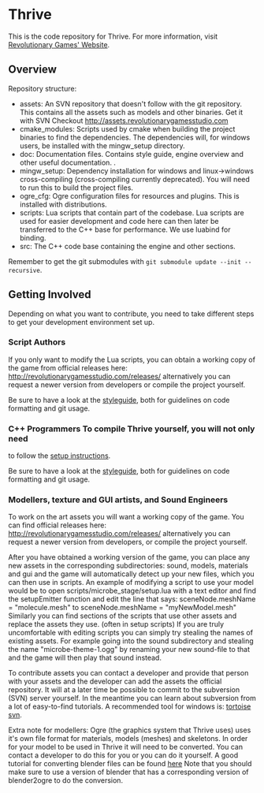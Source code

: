 Thrive
======

This is the code repository for Thrive. For more information, visit
[Revolutionary Games' Website](http://revolutionarygamesstudio.com/).

Overview
----------------
Repository structure:
- assets: An SVN repository that doesn't follow with the git repository. This contains all the assets such as models and other binaries. Get it with SVN Checkout http://assets.revolutionarygamesstudio.com
- cmake_modules: Scripts used by cmake when building the project binaries to find the dependencies. The dependencies will, for windows users, be installed with the mingw_setup directory.
- doc: Documentation files. Contains style guide, engine overview and other useful documentation. .
- mingw_setup: Dependency installation for windows and linux->windows cross-compiling (cross-compiling currently deprecated). You will need to run this to build the project files.
- ogre_cfg: Ogre configuration files for resources and plugins. This is installed with distributions.
- scripts: Lua scripts that contain part of the codebase. Lua scripts are used for easier development and code here can then later be transferred to the C++ base for performance. We use luabind for binding.
- src: The C++ code base containing the engine and other sections.

Remember to get the git submodules with `git submodule update --init --recursive`.

Getting Involved
----------------
Depending on what you want to contribute, you need to take different steps
to get your development environment set up.

### Script Authors
If you only want to modify the Lua scripts, you can obtain a 
working copy of the game from official releases here: http://revolutionarygamesstudio.com/releases/
alternatively you can request a newer version from developers or compile the project yourself.

Be sure to have a look at the [styleguide][styleguide],
both for guidelines on code formatting and git usage.

### C++ Programmers To compile Thrive yourself, you will not only need
to follow the [setup instructions][setupguide].

Be sure to have a look at the [styleguide][styleguide],
both for guidelines on code formatting and git usage.

### Modellers, texture and GUI artists, and Sound Engineers
To work on the art assets you will want a working copy of the game.
You can find official releases here: http://revolutionarygamesstudio.com/releases/
alternatively you can request a newer version from developers, or compile the project yourself.
 
After you have obtained a working version of the game, you can place any new assets in the corresponding subdirectories:
sound, models, materials and gui and the game will automatically detect up your new files, which you can then use in scripts.
An example of modifying a script to use your model would be to open scripts/microbe_stage/setup.lua with a text editor and 
find the setupEmitter function and edit the line that says:
    sceneNode.meshName = "molecule.mesh"
to 
    sceneNode.meshName = "myNewModel.mesh"
Similarly you can find sections of the scripts that use other assets and replace the assets they use. (often in setup scripts)
If you are truly uncomfortable with editing scripts you can simply try stealing the names of existing assets. For example 
going into the sound subdirectory and stealing the name "microbe-theme-1.ogg" by renaming your new sound-file to that and the 
game will then play that sound instead.

To contribute assets you can contact a developer and provide that person with your assets and the developer can add the assets 
the official repository. It will at a later time be possible to commit to the subversion (SVN) server yourself. In the meantime you can
learn about subversion from a lot of easy-to-find tutorials. A recommended tool for windows is: [tortoise svn][tortoiseSVN].

Extra note for modellers:
Ogre (the graphics system that Thrive uses) uses it's own file format for materials, models (meshes) and skeletons. In order for your 
model to be used in Thrive it will need to be converted. You can contact a developer to do this for you or you can do it yourself.
A good tutorial for converting blender files can be found [here][blender_ogre_tutorial] Note that you should make sure to use a version of
blender that has a corresponding version of blender2ogre to do the conversion.

[blender_ogre_tutorial]: http://www.ogre3d.org/forums/viewtopic.php?f=8&t=79616&p=504590 "Blender to ogre tutorial"
[asset_repository]: http://assets.revolutionarygamesstudio.com/ "Asset Repository"
[tortoiseSVN]: http://tortoisesvn.net/docs/release/TortoiseSVN_en/ "Tortoise SVN"
[mingw]: http://www.github.com/Revolutionary-Games/Thrive/blob/master/mingw_setup/readme.txt "MinGW setup guide"
[styleguide]: http://www.github.com/Revolutionary-Games/Thrive/blob/master/doc/style_guide.dox "Styleguide"
[setupguide]: doc/setup_instructions.md
[linuxsetupguide]: https://github.com/Revolutionary-Games/Thrive/blob/master/linux_setup/readme.md "linux setup guide"
